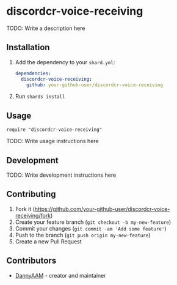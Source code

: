 # discordcr-voice-receiving

TODO: Write a description here

## Installation

1. Add the dependency to your `shard.yml`:

   ```yaml
   dependencies:
     discordcr-voice-receiving:
       github: your-github-user/discordcr-voice-receiving
   ```

2. Run `shards install`

## Usage

```crystal
require "discordcr-voice-receiving"
```

TODO: Write usage instructions here

## Development

TODO: Write development instructions here

## Contributing

1. Fork it (<https://github.com/your-github-user/discordcr-voice-receiving/fork>)
2. Create your feature branch (`git checkout -b my-new-feature`)
3. Commit your changes (`git commit -am 'Add some feature'`)
4. Push to the branch (`git push origin my-new-feature`)
5. Create a new Pull Request

## Contributors

- [DannyAAM](https://github.com/your-github-user) - creator and maintainer
